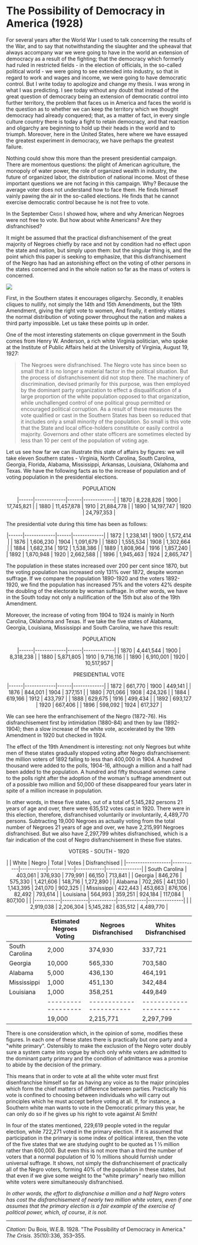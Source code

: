 <!--
title:   The Possibility of Democracy in America
author:  Du Bois, W.E.B.
journal: The Crisis
year:    1928
volume:  35
issue:   10
pages:   336, 353--355
-->

# The Possibility of Democracy in America (1928)

For several years after the World War I used to talk concerning the results of the War, and to say that notwithstanding the slaughter and the upheaval that always accompany war we were going to have in the world an extension of democracy as a result of the fighting; that the democracy which formerly had ruled in restricted fields - in the election of officials, in the so-called political world - we were going to see extended into industry, so that in regard to work and wages and income, we were going to have democratic control. But I write today to apologize and change my thesis. I was wrong in what I was predicting. I see today without any doubt that instead of the great question of democracy being an extension of democratic control into further territory, the problem that faces us in America and faces the world is the question as to whether we can keep the territory which we thought democracy had already conquered; that, as a matter of fact, in every single culture country there is today a fight to retain democracy, and that reaction and oligarchy are beginning to hold up their heads in the world and to triumph. Moreover, here in the United States, here where we have essayed the greatest experiment in democracy, we have perhaps the greatest failure.

Nothing could show this more than the present presidential campaign. There are momentous questions: the plight of American agriculture, the monopoly of water power, the role of organized wealth in industry, the future of organized labor, the distribution of national income. Most of these important questions we are not facing in this campaign. Why? Because the average voter does not understand how to face them. He finds himself vainly pawing the air in the so-called elections. He finds that he cannot exercise democratic control because he is not free to vote.

In the September <span style="font-variant:small-caps;">Crisis</span> I showed how, where and why American Negroes were not free to vote. But how about white Americans? Are they disfranchised?

It might be assumed that the practical disfranchisement of the great majority of Negroes chiefly by race and not by condition had no effect upon the state and nation, but simply upon them: but the singular thing is, and the point which this paper is seeking to emphasize, that this disfranchisement of the Negro has had an astonishing effect on the voting of other persons in the states concerned and in the whole nation so far as the mass of voters is concerned.

![](../../../Images/disfranchisement_in_the_south.jpg) 

First, in the Southern states it encourages oligarchy. Secondly, it enables cliques to nullify, not simply the 14th and 15th Amendments, but the 19th Amendment, giving the right vote to women, And finally, it entirely vitiates the normal distribution of voting power throughout the nation and makes a third party impossible. Let us take these points up in order. 

One of the most interesting statements on clique government in the South comes from Henry W. Anderson, a rich white Virginia politician, who spoke at the Institute of Public Affairs held at the University of Virginia, August 19, 1927:

> The Negroes were disfranchised. The Negro vote has since been so small that it is no longer a material factor in the political situation. But the process of disfranchisement did not stop there. The machinery of discrimination, devised primarily for this purpose, was then employed by the dominant party organization to effect a disqualification of a large proportion of the white population opposed to that organization, while unchallenged control of one political group permitted or encouraged political corruption. As a result of these measures the vote qualified or cast in the Southern States has been so reduced that it includes only a small minority of the population. So small is this vote that the State and local office-holders constitute or easily control a majority. Governors and other state officers are sometimes elected by less than 10 per cent of the population of voting age.

Let us see how far we can illustrate this state of affairs by figures: we will take eleven Southern states - Virginia, North Carolina, South Carolina, Georgia, Florida, Alabama, Mississippi, Arkansas, Louisiana, Oklahoma and Texas. We have the following facts as to the increase of population and of voting population in the presidential elections.

<p style="text-align:center">POPULATION</p>
<center>
|------|-------------|------|-------------|
| 1870 | 8,228,826   | 1900 | 17,745,821  |
| 1880 | 11,457,878  | 1910 | 21,884,778  |
| 1890 | 14,197,747  | 1920 | 24,797,353  |
</center>

The presidential vote during this time has been as follows:
<center>
|------|-------------|------|-------------|
| 1872 | 1,238,141   | 1900 | 1,572,414   |
| 1876 | 1,606,230   | 1904 | 1,091,679   |
| 1880 | 1,555,534   | 1908 | 1,302,664   |
| 1884 | 1,682,314   | 1912 | 1,538,386   |
| 1889 | 1,808,964   | 1916 | 1,857,240   |
| 1892 | 1,870,948   | 1920 | 2,662,588   |
| 1896 | 1,945,463   | 1924 | 2,865,747   |
</center>

The population in these states increased over 200 per cent since 1870, but the voting population has increased only 131% over 1872, despite woman suffrage. If we compare the population 1890-1920 and the voters 1892-1920, we find the population has increased 75% and the voters 42% despite the doubling of the electorate by woman suffrage. In other words, we have in the South today not only a nullification of the 15th but also of the 19th Amendment.

Moreover, the increase of voting from 1904 to 1924 is mainly in North Carolina, Oklahoma and Texas. If we take the five states of Alabama, Georgia, Louisiana, Mississippi and South Carolina, we have this result:

<p style="text-align:center">POPULATION</p>
<center>
|------|-------------|------|-------------|
| 1870 | 4,441,544   | 1900 | 8,318,238   |
| 1880 | 5,871,805   | 1910 | 9,716,116   |
| 1890 | 6,910,001   | 1920 | 10,517,957  |
</center>

<p style="text-align:center">PRESIDENTIAL VOTE</p>
<center>
|------|-------------|------|-------------|
| 1872 | 661,770     | 1900 | 449,141     |
| 1876 | 844,001     | 1904 | 377,151     |
| 1880 | 701,066     | 1908 | 424,326     |
| 1884 | 619,166     | 1912 | 433,797     |
| 1888 | 629,675     | 1916 | 499,434     |
| 1892 | 693,127     | 1920 | 667,406     |
| 1896 | 598,092     | 1924 | 617,327     |
</center>

We can see here the enfranchisement of the Negro (1872-76). His disfranchisement first by intimidation (1880-84) and then by law (1892-1904); then a slow increase of the white vote, accelerated by the 19th Amendment in 1920 but checked in 1924.

The effect of the 19th Amendment is interesting: not only Negroes but white men of these states gradually stopped voting after Negro disfranchisement: the million voters of 1892 falling to less than 400,000 in 1904. A hundred thousand were added to the polls, 1904-16, although a million and a half had been added to the population. A hundred and fifty thousand women came to the polls right after the adoption of the woman's suffrage amendment out of a possible two million and 50,000 of these disappeared four years later in spite of a million increase in population.

In other words, in these five states, out of a total of 5,145,282 persons 21 years of age and over, there were 635,512 votes cast in 1920. There were in this election, therefore, disfranchised voluntarily or involuntarily, 4,489,770 persons. Subtracting 19,000 Negroes as actually voting from the total number of Negroes 21 years of age and over, we have 2,215,991 Negroes disfranchised. But we also have 2,297,799 whites disfranchised, which is a fair indication of the cost of Negro disfranchisement in these five states.

<p style="text-align:center">VOTERS - SOUTH - 1920</p>
<center>
|                   | White     | Negro     | Total     | Votes      | Disfranchised |
|-------------------|-----------|-----------|-----------|------------|---------------|
| South Carolina    | 403,061   | 376,930   | 779,991   | 66,150     | 713,841       |
| Georgia           | 846,276   | 575,330   | 1,421,606 | 148,716    | 1,272,890     |
| Alabama           | 702,265   | 441,130   | 1,143,395 | 241,070    | 902,325       |
| Mississippi       | 422,443   | 453,663   | 876,106   | 82,492     | 793,614       |
| Louisiana         | 564,993   | 359,251   | 924,184   | 117,084    | 807,100       |
|                   |-----------|-----------|-----------|------------|---------------|
|                   | 2,919,038 | 2,206,304 | 5,145,282 | 635,512    | 4,489,770     |

<br>

|                  | Estimated Negroes Voting | Negroes Disfranchised | Whites Disfranchised |
|------------------|------------------|-----------------------|----------------------|
| South Carolina   | 2,000            | 374,930               | 337,721              |
| Georgia          | 10,000           | 565,330               | 703,580              |
| Alabama          | 5,000            | 436,130               | 464,191              |
| Mississippi      | 1,000            | 451,130               | 342,484              |
| Louisiana        | 1,000            | 358,251               | 449,849              |
|                  |------------------|-----------------------|----------------------|
|                  | 19,000           | 2,215,771             | 2,297,799            |

</center>

There is one consideration which, in the opinion of some, modifies these figures. In each one of these states there is practically but one party and a "white primary". Ostensibly to make the exclusion of the Negro voter doubly sure a system came into vogue by which only white voters are admitted to the dominant party primary and the condition of admittance was a promise to abide by the decision of the primary. 

This means that in order to vote at all the white voter must first disenfranchise himself so far as having any voice as to the major principles which form the chief matters of difference between parties. Practically his vote is confined to choosing between individuals who will carry out principles which he must accept before voting at all. If, for instance, a Southern white man wants to vote in the Democratic primary this year, he can only do so if he gives up his right to vote against Al Smith!

In four of the states mentioned, 229,619 people voted in the regular election, while 722,271 voted in the primary election. If it is assumed that participation in the primary is some index of political interest, then the vote of the five states that we are studying ought to be quoted as 1 ⅓ million rather than 600,000. But even this is not more than a third the number of voters that a normal population of 10 ½ millions should furnish under universal suffrage. It shows, not simply the disfranchisement of practically all of the Negro voters, forming 40% of the population in these states, but that even if we give some weight to the "white primary" nearly two million white voters were simultaneously disfranchised.

*In other words, the effort to disfranchise a million and a half Negro voters has cost the disfranchisement of nearly two million white voters, even if one assumes that the primary election is a fair example of the exercise of political power, which, of course, it is not.*

______________
*Citation:* Du Bois, W.E.B. 1928. "The Possibility of Democracy in America." *The Crisis*. 35(10):336, 353&ndash;355.
